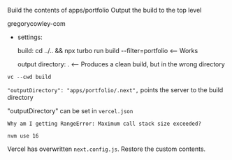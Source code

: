 
Build the contents of apps/portfolio
Output the build to the top level



gregorycowley-com
- settings:

    build:  cd ../.. && npx turbo run build --filter=portfolio <-- Works



    output directory: . <-- Produces a clean build, but in the wrong directory

`vc --cwd build`

`"outputDirectory": "apps/portfolio/.next",` points the server to the build directory

"outputDirectory" can be set in `vercel.json`



`Why am I getting RangeError: Maximum call stack size exceeded?`

`nvm use 16`

Vercel has overwritten `next.config.js`. Restore the custom contents.